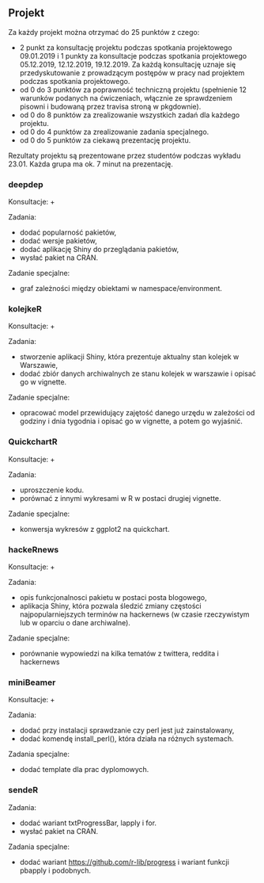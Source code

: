 ## Projekt

Za każdy projekt można otrzymać do 25 punktów z czego:
 
 - 2 punkt za konsultację projektu podczas spotkania projektowego 09.01.2019 i 1 punkty za konsultacje podczas spotkania projektowego 05.12.2019, 12.12.2019, 19.12.2019. Za każdą konsultację uznaje się przedyskutowanie z prowadzącym postępów w pracy nad projektem podczas spotkania projektowego.
 - od 0 do 3 punktów za poprawność techniczną projektu (spełnienie 12 warunków podanych na ćwiczeniach, włącznie ze sprawdzeniem pisowni i budowaną przez travisa stroną w pkgdownie).
 - od 0 do 8 punktów za zrealizowanie wszystkich zadań dla każdego projektu.
 - od 0 do 4 punktów za zrealizowanie zadania specjalnego.
 - od 0 do 5 punktów za ciekawą prezentację projektu.

Rezultaty projektu są prezentowane przez studentów podczas wykładu 23.01. Każda grupa ma ok. 7 minut na prezentację. 


### deepdep

Konsultacje: +

Zadania:

 - dodać popularność pakietów,
 - dodać wersje pakietów,
 - dodać aplikację Shiny do przeglądania pakietów,
 - wysłać pakiet na CRAN.

Zadanie specjalne:

 - graf zależności między obiektami w namespace/environment.

### kolejkeR 

Konsultacje: +

Zadania:

 - stworzenie aplikacji Shiny, która prezentuje aktualny stan kolejek w Warszawie,
 - dodać zbiór danych archiwalnych ze stanu kolejek w warszawie i opisać go w vignette.
 
Zadanie specjalne:

 - opracować model przewidujący zajętość danego urzędu w zależości od godziny i dnia tygodnia i opisać go w vignette, a potem go wyjaśnić.

### QuickchartR
 
Konsultacje: + 
 
Zadania:

 - uproszczenie kodu.
 - porównać z innymi wykresami w R w postaci drugiej vignette.


Zadanie specjalne:

 - konwersja wykresów z ggplot2 na quickchart.

### hackeRnews

Konsultacje: +

Zadania:

 - opis funkcjonalnosci pakietu w postaci posta blogowego,
 - aplikacja Shiny, która pozwala śledzić zmiany częstości najpopularniejszych terminów na hackernews (w czasie rzeczywistym lub w oparciu o dane archiwalne).
 
Zadanie specjalne:

 - porównanie wypowiedzi na kilka tematów z twittera, reddita i hackernews
 
### miniBeamer
 
Konsultacje: + 
 
Zadania:

 - dodać przy instalacji sprawdzanie czy perl jest już zainstalowany,
 - dodać komendę install_perl(), która działa na różnych systemach.
 
Zadania specjalne:
 
 - dodać template dla prac dyplomowych.
 
### sendeR 

Zadania:

 - dodać wariant txtProgressBar, lapply i for.
 - wysłać pakiet na CRAN.
 
Zadania specjalne:

 - dodać wariant https://github.com/r-lib/progress i wariant funkcji pbapply i podobnych.
 